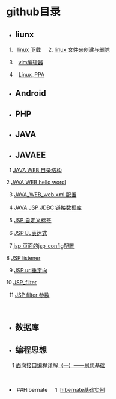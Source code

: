 # github目录
           
-    ##  liunx    

   1.   [linux 下载](https://github.com/zengxuangithub/linuxWget.git)
    
   2.   [linux 文件夹创建与删除](https://github.com/zengxuangithub/linux_command_rm.git)
   
   3    [vim编辑器](https://github.com/zengxuangithub/linux_command_vim.git)
   
   4    [Linux_PPA](https://github.com/zengxuangithub/linux_Ubuntu_ppa.git)
   
- ##  Android
- ## PHP
- ## JAVA

- ## JAVAEE
   1 [JAVA WEB 目录结构](https://github.com/zengxuangithub/javaEE_directory.git)
   
   2 [JAVA WEB hello wordl](https://github.com/zengxuangithub/java_web_hello_world.git)
   
   3 [JAVA_WEB_web.xml 配置](https://github.com/zengxuangithub/web_xml_config.git)
   
   4 [JAVA JSP JDBC 链接数据库](https://github.com/zengxuangithub/jsp_jdbc.git)
   
   5 [JSP 自定义标签](https://github.com/zengxuangithub/jsp_tag.git)
   
   6 [JSP EL表达式](https://github.com/zengxuangithub/jsp_EL.git)
   
   7 [jsp 页面的jsp_config配置](https://github.com/zengxuangithub/jsp_config.git)
   
   8 [JSP listener](https://github.com/zengxuangithub/jsp_listener.git)
   
   9 [JSP url重定向](https://github.com/zengxuangithub/url_rewrite.git)
   
   10 [JSP_filter](https://github.com/zengxuangithub/jsp_filter.git)
   
   11 [JSP filter 参数](https://github.com/zengxuangithub/jsp_filter_parameter.git)
   
   
   
   
- ## 数据库

- ## 编程思想
     1  [面向接口编程详解（一）——思想基础](https://github.com/zengxuangithub/ThinkInProgram.git)
     
     
-  ##Hibernate
     1  [hibernate基础实例](https://github.com/zengxuangithub/hibernate_base.git)
